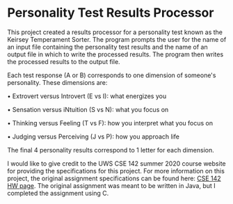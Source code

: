 # Personality Test Results Processor

This project created a results processor for a personality test known as the Keirsey Temperament Sorter. The program prompts the user for the name of an input file containing the personality test results and the name of an output file in which to write the processed results. The program then writes the processed results to the output file.

Each test response (A or B) corresponds to one dimension of someone's personality. These dimensions are:

• Extrovert versus Introvert (E vs I): what energizes you

• Sensation versus iNtuition (S vs N): what you focus on

• Thinking versus Feeling (T vs F): how you interpret what you focus on

• Judging versus Perceiving (J vs P): how you approach life

The final 4 personality results correspond to 1 letter for each dimension. 

I would like to give credit to the UWS CSE 142 summer 2020 course website for providing the specifications for this project. For more information on this project, the original assignment specifications can be found here: [CSE 142 HW page](https://courses.cs.washington.edu/courses/cse142/20su/homework.html#a7). The original assignment was meant to be written in Java, but I completed the assignment using C.
